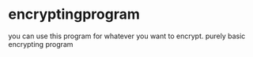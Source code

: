 # encryptingprogram
you can use this program for whatever you want to encrypt. purely basic encrypting program
